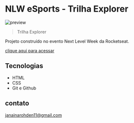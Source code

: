 # NLW eSports - Trilha Explorer

![preview](./.github/preview.png)

> Trilha Explorer

Projeto construído no evento Next Level Week da Rocketseat.

[clique aqui para acessar](https://janainarohden.github.io/Starter-html/NLW/)

## Tecnologias

- HTML
- CSS
- Git e Github

## contato
janainarohden11@gmail.com